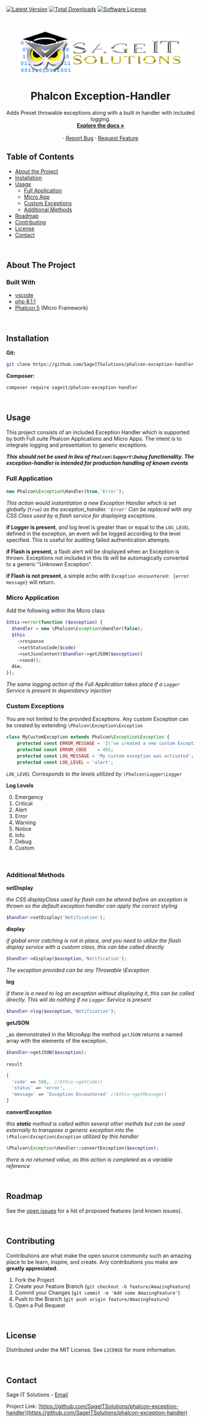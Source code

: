 [![Latest Version](https://img.shields.io/github/release/SageITSolutions/phalcon-exception-handler.svg?style=flat-square)](https://github.com/SageITSolutions/phalcon-exception-handler/releases)
[![Total Downloads](https://img.shields.io/packagist/dt/sageit/phalcon-exception-handler.svg?style=flat-square)](https://packagist.org/packages/sageit/phalcon-exception-handler)
[![Software License](https://img.shields.io/packagist/l/sageit/phalcon-exception-handler.svg?style=flat-square)](LICENSE)
  
<!-- PROJECT LOGO -->
<br />
<p align="center">
  <a href="#">
    <img src=".readme/logo.png" alt="Logo" width="445" height="120">
  </a>

  <h1 align="center">Phalcon Exception-Handler</h1>

  <p align="center">
    Adds Preset throwable exceptions along with a built in handler with included logging.
    <br />
    <a href="#"><strong>Explore the docs »</strong></a>
    <br />
    <br />
    ·
    <a href="/issues">Report Bug</a>
    ·
    <a href="/issues">Request Feature</a>
  </p>
</p>

<!-- TABLE OF CONTENTS -->
## Table of Contents

* [About the Project](#about-the-project)
* [Installation](#installation)
* [Usage](#usage)
  * [Full Application](#full-application)
  * [Micro App](#micro-application)
  * [Custom Exceptions](#custom-exceptions)
  * [Additional Methods](#additional-methods)
* [Roadmap](#roadmap)
* [Contributing](#contributing)
* [License](#license)
* [Contact](#contact)


<br />

<!-- ABOUT THE PROJECT -->
## About The Project

### Built With

* [vscode](https://code.visualstudio.com/)
* [php 8.1.1](https://www.php.net/releases/8_1_1.php)
* [Phalcon 5](https://phalcon.io/en-us) (Micro Framework)

<br />

<!-- GETTING STARTED -->
## Installation

**Git:**
```sh
git clone https://github.com/SageITSolutions/phalcon-exception-handler.git
```

**Composer:**
```sh
composer require sageit/phalcon-exception-handler
```
<br />

<!-- USAGE EXAMPLES -->
## Usage

This project consists of an included Exception Handler which is supported by both Full suite Phalcon Applications and Micro Apps.
The intent is to integrate logging and presentation to generic exceptions.

_**This should not be used in lieu of `Phalcon\Support\Debug` functionality.  The exception-handler is intended for production handling of known events**_

### Full Application

```php
new Phalcon\Exception\Handler(true,'Error');
```
_This action would instantiation a new Exception Handler which is set globally (`true`) as the exception_handler.  `'Error'` Can be replaced with any CSS Class used by a flash service for displaying exceptions._

**if Logger is present**, and log level is greater than or equal to the `LOG_LEVEL` defined in the exception, an event will be logged according to the level specified.  This is useful for auditing failed authentication attempts.

**if Flash is present**, a flash alert will be displayed when an Exception is thrown.  Exceptions not included in this lib will be automagically converted to a generic "Unknown Exception". 

**if Flash is not present**, a simple echo with `Exception encountered: {error message}` will return.

### Micro Application
Add the following within the Micro class

```php
$this->error(function ($exception) {
  $handler = new \Phalcon\Exception\Handler(false);
  $this
    ->response
    ->setStatusCode($code)
    ->setJsonContent($handler->getJSON($exception))
    ->send();
  die;
});
```
_The same logging action of the Full Application takes place if a `Logger` Service is present in dependancy injection_

### Custom Exceptions

You are not limited to the provided Exceptions.  Any custom Exception can be created by extending `\Phalcon\Exception\Exception`

```php
class MyCustomException extends Phalcon\Exception\Exception {
    protected const ERROR_MESSAGE = 'I\'ve created a new custom Exceptions #reasons';
    protected const ERROR_CODE    = 401;
    protected const LOG_MESSAGE = 'My custom exception was activated';
    protected const LOG_LEVEL = 'alert';
```
_`LOG_LEVEL` Corresponds to the levels utilized by `\Phalcon\Logger\Logger`_

**Log Levels**

0. Emergency
1. Critical
2. Alert
3. Error
4. Warning
5. Notice
6. Info
7. Debug
8. Custom

<br />

### Additional Methods

**setDisplay**

_the CSS displayClass used by flash can be altered before an exception is thrown so the default exception handler can apply the correct styling_
```php
$handler->setDisplay('Notification');
```

**display**

_if global error catching is not in place, and you need to utilize the flash display service with a custom class, this can bbe called directly_
```php
$handler->display($exception,'Notification');
```
_The exception provided can be any Throwable \Exception_

**log**

_if there is a need to log an exception without displaying it, this can be called directly.  This will do nothing if no `Logger` Service is present_

```php
$handler->log($exception,'Notification');
```

**getJSON**

_as demonstrated in the MicroApp the method `getJSON` returns a named array with the elements of the exception.

```php
$handler->getJSON($exception);
```
`result`
```php
[
  'code' => 500,  //$this->getCode()
  'status' => 'error',
  'message' => 'Exception Encountered' //$this->getMessage()
]
```

**convertException**

_this **static** method is called within several other methds but can be used externally to transpose a generic exception into the `\Phalcon\Exception\Exception` utilized by this handler_

```php
\Phalcon\Exception\Handler::convertException($exception);
```
_there is no returned value, as this action is completed as a variable reference_




<br />

<!-- ROADMAP -->
## Roadmap

See the [open issues](/issues) for a list of proposed features (and known issues).

<br />

<!-- CONTRIBUTING -->
## Contributing

Contributions are what make the open source community such an amazing place to be learn, inspire, and create. Any contributions you make are **greatly appreciated**.

1. Fork the Project
2. Create your Feature Branch (`git checkout -b feature/AmazingFeature`)
3. Commit your Changes (`git commit -m 'Add some AmazingFeature'`)
4. Push to the Branch (`git push origin feature/AmazingFeature`)
5. Open a Pull Request

<br />

<!-- LICENSE -->
## License

Distributed under the MIT License. See `LICENSE` for more information.

<br />

<!-- CONTACT -->
## Contact

Sage IT Solutions - [Email](mailto:daniel.davis@sageitsolutions.net)

Project Link: [https://github.com/SageITSolutions/phalcon-exception-handler](https://github.com/SageITSolutions/phalcon-exception-handler)

